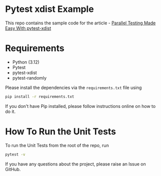 #  Pytest xdist Example
This repo contains the sample code for the article - [Parallel Testing Made Easy With pytest-xdist](https://pytest-with-eric.com/plugins/pytest-xdist/)

# Requirements
* Python (3.12)
* Pytest
* pytest-xdist
* pytest-randomly

Please install the dependencies via the `requirements.txt` file using 
```bash
pip install -r requirements.txt
```
If you don't have Pip installed, please follow instructions online on how to do it.

# How To Run the Unit Tests
To run the Unit Tests from the root of the repo, run
```bash
pytest -v
```

If you have any questions about the project, please raise an Issue on GitHub. 
